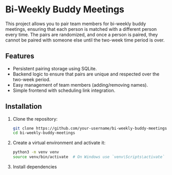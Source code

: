 # Bi-Weekly Buddy Meetings

This project allows you to pair team members for bi-weekly buddy meetings, ensuring that each person is matched with a different person every time. The pairs are randomized, and once a person is paired, they cannot be paired with someone else until the two-week time period is over.

## Features

- Persistent pairing storage using SQLite.
- Backend logic to ensure that pairs are unique and respected over the two-week period.
- Easy management of team members (adding/removing names).
- Simple frontend with scheduling link integration.

## Installation

1. Clone the repository:
    ```bash
    git clone https://github.com/your-username/bi-weekly-buddy-meetings.git
    cd bi-weekly-buddy-meetings
    ```

2. Create a virtual environment and activate it:
    ```bash
    python3 -m venv venv
    source venv/bin/activate  # On Windows use `venv\Scripts\activate`
    ```

3. Install dependencies
